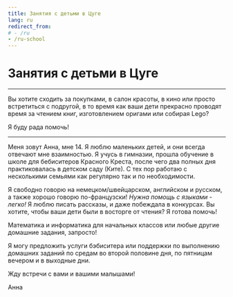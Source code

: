 ```yaml
---
title: Занятия с детьми в Цуге
lang: ru
redirect_from:
# - /ru
- /ru-school
---
```


# Занятия с детьми в Цуге

---

Вы хотите сходить за покупками, в салон красоты, в кино или просто встретиться с подругой, в то время как ваши дети прекрасно проводят время за чтением книг, изготовлением оригами или собирая Lego?

Я буду рада помочь!

---

Меня зовут Анна, мне 14.
Я люблю маленьких детей, и они всегда отвечают мне взаимностью. Я учусь в гимназии, прошла обучение в школе для бебиситеров Красного Креста, после чего два полных дня практиковалась в детском саду (Ките).
С тех пор работаю с несколькими семьями как регулярно так и по необходимости.

Я свободно говорю на немецком/швейцарском, английском и русском, а также хорошо говорю по-французски! _Нужна помощь с языками - легко!_
Я люблю писать рассказы, и даже побеждала в конкурсах. Вы хотите, чтобы ваши дети были в восторге от чтения? Я готова помочь!

Математика и информатика для начальных классов или любые другие домашние задания, запросто!

Я могу предложить услуги бэбиситера или поддержки по выполнению домашних заданий по средам во второй половине дня, по пятницам вечером и в выходные дни.

Жду встречи с вами и вашими малышами!

Анна

